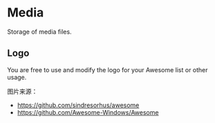 # Media

Storage of media files.

## Logo

You are free to use and modify the logo for your Awesome list or other usage.

图片来源：
- <https://github.com/sindresorhus/awesome>
- <https://github.com/Awesome-Windows/Awesome>
